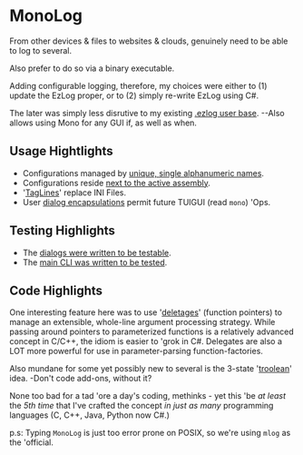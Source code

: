 # MonoLog
From other devices & files to websites & clouds, genuinely need to be able to log to several.

Also prefer to do so via a binary executable.

Adding configurable logging, therefore, my choices were either to (1) update the EzLog proper, or to (2) simply re-write EzLog using C#. 

The later was simply less disrutive to my existing [.ezlog user base](https://www.facebook.com/GnuCpp9000). --Also allows using Mono for any GUI if, as well as when.

## Usage Hightlights
* Configurations managed by [unique, single alphanumeric names](https://github.com/soft9000/MonoLog/blob/0894d2c076e77340a7943e9d3a030a1baeb98f56/MonoLog01/LogConfigDlg.cs#L21).
* Configurations reside [next to the active assembly](https://github.com/soft9000/MonoLog/blob/0894d2c076e77340a7943e9d3a030a1baeb98f56/MonoLog01/LogHome.cs#L15).
* '[TagLines](https://github.com/soft9000/MonoLog/blob/0894d2c076e77340a7943e9d3a030a1baeb98f56/MonoLog01/TagLines.cs#L17)' replace INI Files.
* User [dialog encapsulations](https://github.com/soft9000/MonoLog/blob/0894d2c076e77340a7943e9d3a030a1baeb98f56/MonoLog01/LogConfigDlg.cs#L13) permit future TUIGUI (read `mono`) 'Ops.

## Testing Highlights
* The [dialogs were written to be testable](https://github.com/soft9000/MonoLog/blob/49b4adafd89b919f57f10880d3388e50869cbd85/MonoLog01/MonoTest/test/LogConfigDlgTest.cs#L24).
* The [main CLI was written to be tested](https://github.com/soft9000/MonoLog/blob/49b4adafd89b919f57f10880d3388e50869cbd85/MonoLog01/MonoTest/test/ConMainTest.cs#L24).

## Code Highlights
One interesting feature here was to use '[deletages](https://github.com/soft9000/MonoLog/blob/aac4e9d004b65b6bebb598e6f3ba537ebecec3a7/MonoLog01/ConMain.cs#L22)' (function pointers) to manage an extensible, whole-line argument processing strategy. While passing around pointers to parameterized functions is a relatively advanced concept in C/C++, the idiom is easier to 'grok in C#. Delegates are also a LOT more powerful for use in parameter-parsing function-factories.

Also mundane for some yet possibly new to several is the 3-state '[troolean](https://github.com/soft9000/MonoLog/blob/aac4e9d004b65b6bebb598e6f3ba537ebecec3a7/MonoLog01/TROOL.cs#L12)' idea. -Don't code add-ons, without it?

None too bad for a tad 'ore a day's coding, methinks - yet this 'be _at least_ the _5th time_ that I've crafted the concept _in just as many_ programming languages (C, C++, Java, Python now C#.)

p.s: Typing `MonoLog` is just too error prone on POSIX, so we're using `mlog` as the 'official.
